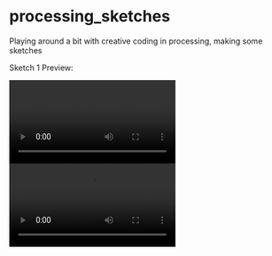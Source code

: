 # processing_sketches
Playing around a bit with creative coding in processing, making some sketches


Sketch 1 Preview:

<video src="[Sketch_1](https://github.com/moerastrid/processing_sketches/assets/92726944/dff574c3-e375-409c-aa05-af43e461d625)" style="max-width: 730px;">
</video>

<!-- 
![Sketch_1](https://github.com/moerastrid/processing_sketches/assets/92726944/dff574c3-e375-409c-aa05-af43e461d625) -->

<video src="[Sketch_2](https://github.com/moerastrid/processing_sketches/assets/92726944/3575cca0-5acc-47aa-9336-68a3bedcc371)" style="max-width: 730px;">
</video>


<!-- 
Sketch 2 Preview:
![Sketch_2](https://github.com/moerastrid/processing_sketches/assets/92726944/3575cca0-5acc-47aa-9336-68a3bedcc371) -->

